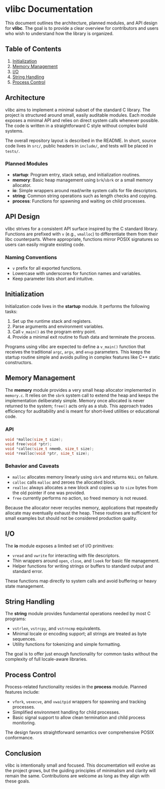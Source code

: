 # vlibc Documentation

This document outlines the architecture, planned modules, and API design for **vlibc**. The goal is to provide a clear overview for contributors and users who wish to understand how the library is organized.

## Table of Contents

1. [Initialization](#initialization)
2. [Memory Management](#memory-management)
3. [I/O](#io)
4. [String Handling](#string-handling)
5. [Process Control](#process-control)

## Architecture

vlibc aims to implement a minimal subset of the standard C library. The project is structured around small, easily auditable modules. Each module exposes a minimal API and relies on direct system calls whenever possible. The code is written in a straightforward C style without complex build systems.

The overall repository layout is described in the README. In short, source code
lives in `src/`, public headers in `include/`, and tests will be placed in
`tests/`.

### Planned Modules

- **startup**: Program entry, stack setup, and initialization routines.
- **memory**: Basic heap management using `brk`/`sbrk` or a small memory allocator.
- **io**: Simple wrappers around read/write system calls for file descriptors.
- **string**: Common string operations such as length checks and copying.
- **process**: Functions for spawning and waiting on child processes.

## API Design

vlibc strives for a consistent API surface inspired by the C standard library. Functions are prefixed with `v` (e.g., `vmalloc`) to differentiate them from their libc counterparts. Where appropriate, functions mirror POSIX signatures so users can easily migrate existing code.

### Naming Conventions

- `v` prefix for all exported functions.
- Lowercase with underscores for function names and variables.
- Keep parameter lists short and intuitive.

## Initialization

Initialization code lives in the **startup** module. It performs the following tasks:

1. Set up the runtime stack and registers.
2. Parse arguments and environment variables.
3. Call `v_main()` as the program entry point.
4. Provide a minimal exit routine to flush data and terminate the process.

Programs using vlibc are expected to define a `v_main()` function that receives the traditional `argc`, `argv`, and `envp` parameters. This keeps the startup routine simple and avoids pulling in complex features like C++ static constructors.

## Memory Management

The **memory** module provides a very small heap allocator implemented in
`memory.c`. It relies on the `sbrk` system call to extend the heap and keeps
the implementation deliberately simple. Memory once allocated is never returned
to the system; `free()` acts only as a stub. This approach trades efficiency
for auditability and is meant for short‑lived utilities or educational code.

### API

```c
void *malloc(size_t size);
void free(void *ptr);
void *calloc(size_t nmemb, size_t size);
void *realloc(void *ptr, size_t size);
```

### Behavior and Caveats

- `malloc` allocates memory linearly using `sbrk` and returns `NULL` on
  failure.
- `calloc` calls `malloc` and zeroes the allocated block.
- `realloc` always allocates a new block and copies up to `size` bytes from the
  old pointer if one was provided.
- `free` currently performs no action, so freed memory is not reused.

Because the allocator never recycles memory, applications that repeatedly
allocate may eventually exhaust the heap. These routines are sufficient for
small examples but should not be considered production quality.

## I/O

The **io** module exposes a limited set of I/O primitives:

- `vread` and `vwrite` for interacting with file descriptors.
- Thin wrappers around `open`, `close`, and `lseek` for basic file management.
- Helper functions for writing strings or buffers to standard output and standard error.

These functions map directly to system calls and avoid buffering or heavy state management.

## String Handling

The **string** module provides fundamental operations needed by most C programs:

- `vstrlen`, `vstrcpy`, and `vstrncmp` equivalents.
- Minimal locale or encoding support; all strings are treated as byte sequences.
- Utility functions for tokenizing and simple formatting.

The goal is to offer just enough functionality for common tasks without the complexity of full locale-aware libraries.

## Process Control

Process-related functionality resides in the **process** module. Planned features include:

- `vfork`, `vexecve`, and `vwaitpid` wrappers for spawning and tracking processes.
- Simplified environment handling for child processes.
- Basic signal support to allow clean termination and child process monitoring.

The design favors straightforward semantics over comprehensive POSIX conformance.

## Conclusion

vlibc is intentionally small and focused. This documentation will evolve as the project grows, but the guiding principles of minimalism and clarity will remain the same. Contributions are welcome as long as they align with these goals.

